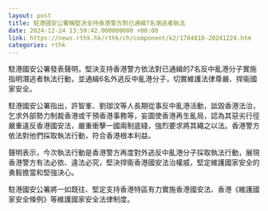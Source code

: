 ```yaml
---
layout: post
title: 駐港國安公署稱堅決支持香港警方對已通緝7名潛逃者執法
date: 2024-12-24 13:59:42.000000000 +08:00
link: https://news.rthk.hk/rthk/ch/component/k2/1784818-20241224.htm
categories: rthk
---
```


駐港國安公署發表聲明，堅決支持香港警方依法對已通緝的7名反中亂港分子實施指明潛逃者執法行動，並通緝6名外逃反中亂港分子，切實維護法律尊嚴、捍衞國家安全。

駐港國安公署指出，許智峯、劉珈汶等人長期從事反中亂港活動，詆毀香港法治，乞求外部勢力制裁香港或干預香港事務等，妄圖使香港再生亂局，認為其惡劣行徑嚴重違反香港國安法，嚴重衝擊一國兩制底綫，強烈要求將其繩之以法。香港警方依法對他們採取執法行動，符合香港根本利益。

聲明表示，今次執法行動是香港警方再度對外逃反中亂港分子採取執法行動，展現香港警方有法必依、違法必究，堅決捍衞香港國安法治權威，堅定維護國家安全的勇毅擔當和堅強決心。

駐港國安公署將一如既往、堅定支持香港特區有力實施香港國安法、香港《維護國家安全條例》等維護國家安全法律制度。
